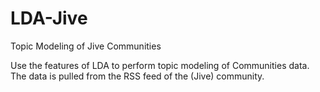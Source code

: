 # LDA-Jive
Topic Modeling of Jive Communities

Use the features of LDA to perform topic modeling of Communities data. The data is pulled from the RSS feed of the (Jive)
community.
